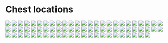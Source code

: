 # Chest locations
![](https://i.imgur.com/4eOopY9)
![](https://i.imgur.com/Z2W91AN)
![](https://i.imgur.com/5jGNyd5)
![](https://i.imgur.com/lwrx1bW)
![](https://i.imgur.com/rfSaTwQ)
![](https://i.imgur.com/sIxvSOu)
![](https://i.imgur.com/CS32djC)
![](https://i.imgur.com/JIOnWGP)
![](https://i.imgur.com/AjGP8lu)
![](https://i.imgur.com/gXl6Gc4)
![](https://i.imgur.com/uYODJiv)
![](https://i.imgur.com/voG6xet)
![](https://i.imgur.com/vO3sU6r)
![](https://i.imgur.com/D7F3HmE)
![](https://i.imgur.com/TbyWQiw)
![](https://i.imgur.com/1sxQHIk)
![](https://i.imgur.com/yYUU6M0)
![](https://i.imgur.com/paI0VhM)
![](https://i.imgur.com/NJRsRUy)
![](https://i.imgur.com/KYiu8Vl)
![](https://i.imgur.com/SklOLW0)
![](https://i.imgur.com/4stqsyV)
![](https://i.imgur.com/80XaU7l)
![](https://i.imgur.com/5Nk8Jk5)
![](https://i.imgur.com/eqk9eTx)
![](https://i.imgur.com/4PLSEPX)
![](https://i.imgur.com/8yahRQP)
![](https://i.imgur.com/48M0xqE)
![](https://i.imgur.com/UWOvw4f)
![](https://i.imgur.com/MVH6bBD)
![](https://i.imgur.com/ky8E76Z)
![](https://i.imgur.com/UIb1nzP)
![](https://i.imgur.com/nH0HMTg)
![](https://i.imgur.com/JA3l2Lk)
![](https://i.imgur.com/ELs5huI)
![](https://i.imgur.com/RoxhIyT)
![](https://i.imgur.com/8J77g8i)
![](https://i.imgur.com/SbICbK7)
![](https://i.imgur.com/4IegMyM)
![](https://i.imgur.com/Fv7OSwh)
![](https://i.imgur.com/ynojmmT)
![](https://i.imgur.com/ekVUQeD)
![](https://i.imgur.com/AQDjP7c)
![](https://i.imgur.com/omPEUgF)
![](https://i.imgur.com/rjNgXwH)
![](https://i.imgur.com/cEFfiBM)
![](https://i.imgur.com/jdmD6KK)
![](https://i.imgur.com/QcT0Org)
![](https://i.imgur.com/cRF9VN3)
![](https://i.imgur.com/ENEnF86)
![](https://i.imgur.com/N6yH6kn)
![](https://i.imgur.com/RQMBf0j)
![](https://i.imgur.com/rn4jaN3)
![](https://i.imgur.com/AIb1tUF)
![](https://i.imgur.com/jpypzbP)
![](https://i.imgur.com/4cMT41F)
![](https://i.imgur.com/cgPjefx)
![](https://i.imgur.com/tTxWZQA)
![](https://i.imgur.com/1rpBz7q)
![](https://i.imgur.com/Pv9juPV)
![](https://i.imgur.com/g9LTEWa)
![](https://i.imgur.com/40AJfCQ)
![](https://i.imgur.com/UJyUgqM)
![](https://i.imgur.com/lXUDe1Y)
![](https://i.imgur.com/2s1tKPD)
![](https://i.imgur.com/DbpVfL8)
![](https://i.imgur.com/iRVSP1t)
![](https://i.imgur.com/FphIw7V)
![](https://i.imgur.com/TBUygYD)
![](https://i.imgur.com/VMPDHhx)
![](https://i.imgur.com/XlGLIQU)
![](https://i.imgur.com/ehEeQd0)
![](https://i.imgur.com/IHNI5sd)